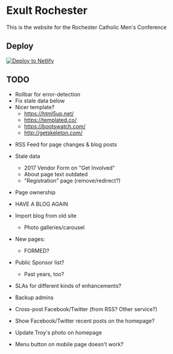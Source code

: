 # Exult Rochester

This is the website for the Rochester Catholic Men's Conference

## Deploy

[![Deploy to Netlify](https://www.netlify.com/img/deploy/button.svg)](https://app.netlify.com/start/deploy?repository=https://github.com/gatsbyjs/gatsby-starter-default)

## TODO

- Rollbar for error-detection
- Fix stale data below
- Nicer template?
    - https://html5up.net/
    - https://templated.co/
    - https://bootswatch.com/
    - http://getskeleton.com/


* RSS Feed for page changes & blog posts
* Stale data
    * 2017 Vendor Form on "Get Involved"
    * About page text outdated
    * "Registration" page (remove/redirect?)
* Page ownership
* HAVE A BLOG AGAIN
* Import blog from old site
    * Photo galleries/carousel
* New pages:
    * FORMED?
* Public Sponsor list?
    * Past years, too?

* SLAs for different kinds of enhancements?
* Backup admins
* Cross-post Facebook/Twitter (from RSS?  Other service?)
* Show Facebook/Twitter recent posts on the homepage?
* Update Troy's photo on homepage

* Menu button on mobile page doesn't work?
